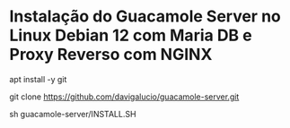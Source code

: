 # Instalação do Guacamole Server no Linux Debian 12 com Maria DB e Proxy Reverso com NGINX

apt install -y git

git clone https://github.com/davigalucio/guacamole-server.git

sh guacamole-server/INSTALL.SH
